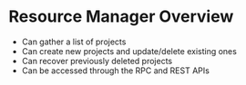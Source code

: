 # Resource Manager Overview

* Can gather a list of projects
* Can create new projects and update/delete existing ones
* Can recover previously deleted projects
* Can be accessed through the RPC and REST APIs